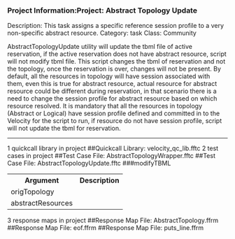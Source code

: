 ### Project Information:Project: Abstract Topology Update
Description: This task assigns a specific reference session profile to a very non-specific abstract resource.
Category: task
Class: Community

AbstractTopologyUpdate utility will update the tbml file of active reservation, if the active reservation does not have abstract resource, script will not modify tbml file. This script changes the tbml of reservation and not the topology, once the reservation is over, changes will not be present.  By default, all the resources in topology will have session associated with them, even this is true for abstract resource, actual resource for abstract resource could be different during reservation, in that scenario there is a need to change the session profile for abstract resource based on which resource resolved. It is mandatory that all the resources in topology (Abstract or Logical) have session profile defined and committed in to the Velocity for the script to run, if resource do not have session profile, script will not update the tbml for reservation.

 ----
1 quickcall library in project
##Quickcall Library: velocity_qc_lib.fftc
2 test cases in project
##Test Case File: AbstractTopologyWrapper.fftc
##Test Case File: AbstractTopologyUpdate.fftc
###modifyTBML
<table><tr><th>Argument</th><th>Description</th></tr>
<tr><td>origTopology</td><tr></tr>
<tr><td>abstractResources</td><tr></tr></table>

3 response maps in project
##Response Map File: AbstractTopology.ffrm
##Response Map File: eof.ffrm
##Response Map File: puts_line.ffrm